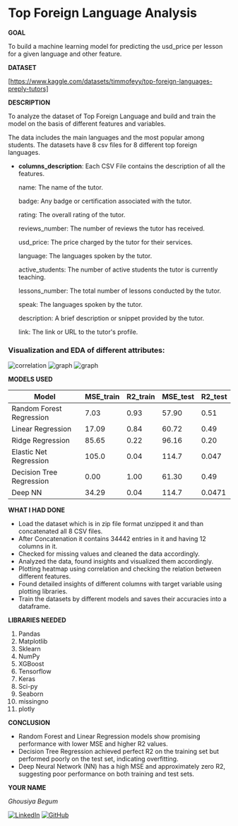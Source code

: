 <h1>Top Foreign Language Analysis</h1>

**GOAL**

To build a machine learning model for predicting the usd_price per lesson for a given language and other feature.

**DATASET**

[https://www.kaggle.com/datasets/timmofeyy/top-foreign-languages-preply-tutors]

**DESCRIPTION**

To analyze the dataset of Top Foreign Language and build and train the model on the basis of different features and variables.

The data includes the main languages and the most popular among students. The datasets have 8 csv files for 8 different top foreign languages.

- **columns_description**: Each CSV File contains the description of all the features.

  name: The name of the tutor.

  badge: Any badge or certification associated with the tutor.

  rating: The overall rating of the tutor.

  reviews_number: The number of reviews the tutor has received.

  usd_price: The price charged by the tutor for their services.

  language: The languages spoken by the tutor.

  active_students: The number of active students the tutor is currently teaching.

  lessons_number: The total number of lessons conducted by the tutor.

  speak: The languages spoken by the tutor.

  description: A brief description or snippet provided by the tutor.

  link: The link or URL to the tutor's profile.


### Visualization and EDA of different attributes:

<img alt="correlation" src="./Images/correlation between amount of lessons and price per lesson.png">

<img alt="graph" src="./Images/count of tutors.png">

<img alt="graph" src="./Images/distribution plot.png">




**MODELS USED**

| Model                     | MSE_train | R2_train | MSE_test  | R2_test   |
|---------------------------|-----------|----------|-----------|-----------|
| Random Forest Regression  | 7.03      | 0.93     | 57.90     | 0.51      |
| Linear Regression         | 17.09     | 0.84     | 60.72     | 0.49      |
| Ridge Regression          | 85.65     | 0.22     | 96.16     | 0.20      |
| Elastic Net Regression    | 105.0     | 0.04     | 114.7     | 0.047     |
| Decision Tree Regression  | 0.00      | 1.00     | 61.30     | 0.49      |
| Deep NN                   | 34.29     | 0.04     | 114.7     | 0.0471    |


**WHAT I HAD DONE**

* Load the dataset which is in zip file format unzipped it and than concatenated all 8 CSV files.
* After Concatenation it contains 34442 entries in it and having 12 columns in it.
* Checked for missing values and cleaned the data accordingly.
* Analyzed the data, found insights and visualized them accordingly.
* Plotting heatmap using correlation and checking the relation between different features.
* Found detailed insights of different columns with target variable using plotting libraries.
* Train the datasets by different models and saves their accuracies into a dataframe.


**LIBRARIES NEEDED**

1. Pandas
2. Matplotlib
3. Sklearn
4. NumPy
5. XGBoost
6. Tensorflow
7. Keras
8. Sci-py
9. Seaborn
10. missingno
11. plotly


**CONCLUSION**

- Random Forest and Linear Regression models show promising performance with lower MSE and higher R2 values.
- Decision Tree Regression achieved perfect R2 on the training set but performed poorly on the test set, indicating overfitting.
- Deep Neural Network (NN) has a high MSE and approximately zero R2, suggesting poor performance on both training and test sets.


**YOUR NAME**

*Ghousiya Begum*

[![LinkedIn](https://img.shields.io/badge/linkedin-%230077B5.svg?style=for-the-badge&logo=linkedin&logoColor=white)](https://www.linkedin.com/in/ghousiya-begum-a9b634258/)  [![GitHub](https://img.shields.io/badge/github-%23121011.svg?style=for-the-badge&logo=github&logoColor=white)](https://github.com/ghousiya47)

